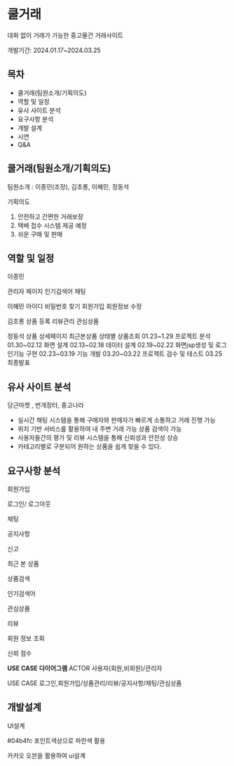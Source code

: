 # 쿨거래
대화 없이 거래가 가능한 중고물건 거래사이트

개발기간: 2024.01.17~2024.03.25

## 목차
- 쿨거래(팀원소개/기획의도)
- 역할 및 일정
- 유사 사이트 분석
- 요구사항 분석
- 개발 설계
- 시연
- Q&A
## 쿨거래(팀원소개/기획의도)
팀원소개 : 이종민(조장), 김초롱, 이혜민, 정동석

기획의도
1. 안전하고 간편한 거래보장
2. 택배 접수 시스템 제공 예정
3. 쉬운 구매 및 판매
## 역할 및 일정 
이종민 

관리자 페이지
인기검색어 
채팅 

이혜민 
아이디 비밀번호 찾기 
회원가입
회원정보 수정 

김초롱 
상품 등록 
리뷰관리 
관심상품

정동석
상품 상세페이지 
최근본상품
상태별 상품조회
01.23~1.29 프로젝트 분석
01.30~02.12 화면 설계
02.13~02.18 데이터 설계
02.19~02.22 화면jsp생성 및 로그인기능 구현
02.23~03.19 기능 개발
03.20~03.22 프로젝트 검수 및 테스트
03.25 최종발표 
## 유사 사이트 분석 
당근마켓 , 번개장터, 중고나라  
- 실시간 채팅 시스템을 통해 구매자와 판매자가 빠르게 소통하고 거래 진행 가능
- 위치 기반 서비스를 활용하여 내 주변 거래 가능 상품 검색이 가능
- 사용자들간의 평가 및 리뷰 시스템을 통해 신뢰성과 안전성 상승
- 카테고리별로 구분되어 원하는 상품을 쉽게 찾을 수 있다.
 ## 요구사항 분석
 회원가입

 로그인/ 로그아웃

 채팅

공지사항

신고

최근 본 상품

상품검색

인기검색어

관심상품

리뷰

회원 정보 조회

신뢰 점수 

**USE CASE 다이어그램**
ACTOR 사용자(회원,비회원)/관리자

USE CASE 로그인,회원가입/상품관리/리뷰/공지사항/채팅/관심상품

## 개발설계
UI설계 

#04b4fc 포인트색상으로 파란색 활용

카카오 오븐을 활용하여 ui설계 



 

